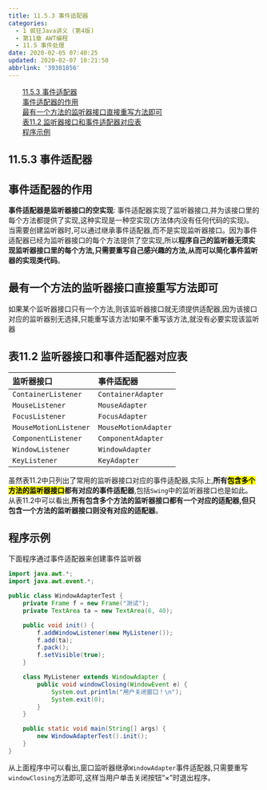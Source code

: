 ```yaml
---
title: 11.5.3 事件适配器
categories: 
  - 1 疯狂Java讲义 (第4版)
  - 第11章 AWT编程
  - 11.5 事件处理
date: 2020-02-05 07:40:25
updated: 2020-02-07 10:21:50
abbrlink: '39301856'
---
```

<div id='my_toc'><a href="/JavaReadingNotes/39301856/#11-5-3-事件适配器" class="header_2">11.5.3 事件适配器</a>&nbsp;<br><a href="/JavaReadingNotes/39301856/#事件适配器的作用" class="header_2">事件适配器的作用</a>&nbsp;<br><a href="/JavaReadingNotes/39301856/#最有一个方法的监听器接口直接重写方法即可" class="header_2">最有一个方法的监听器接口直接重写方法即可</a>&nbsp;<br><a href="/JavaReadingNotes/39301856/#表11-2-监听器接口和事件适配器对应表" class="header_2">表11.2 监听器接口和事件适配器对应表</a>&nbsp;<br><a href="/JavaReadingNotes/39301856/#程序示例" class="header_2">程序示例</a>&nbsp;<br></div>
<style>.header_1{margin-left: 1em;}.header_2{margin-left: 2em;}.header_3{margin-left: 3em;}.header_4{margin-left: 4em;}.header_5{margin-left: 5em;}.header_6{margin-left: 6em;}</style>
<!--more-->
<script>if (navigator.platform.search('arm')==-1){document.getElementById('my_toc').style.display = 'none';}var e,p = document.getElementsByTagName('p');while (p.length>0) {e = p[0];e.parentElement.removeChild(e);}</script>

<!--end-->
## 11.5.3 事件适配器
## 事件适配器的作用
**事件适配器是监听器接口的空实现**:
事件适配器实现了监听器接口,并为该接口里的每个方法都提供了实现,这种实现是一种空实现(方法体内没有任何代码的实现)。
当需要创建监听器时,可以通过继承事件适配器,而不是实现监听器接口。因为事件适配器已经为监听器接口的每个方法提供了空实现,所以**程序自己的监听器无须实现监听器接口里的每个方法,只需要重写自己感兴趣的方法,从而可以简化事件监听器的实现类代码**。
## 最有一个方法的监听器接口直接重写方法即可
如果某个监听器接口只有一个方法,则该监听器接口就无须提供适配器,因为该接口对应的监听器别无选择,只能重写该方法!如果不重写该方法,就没有必要实现该监听器
## 表11.2 监听器接口和事件适配器对应表

|监听器接口|事件适配器|
|:---|:---|
|`ContainerListener`|`ContainerAdapter`||
|`MouseListener`|`MouseAdapter`|
|`FocusListener`|`FocusAdapter`|
|`MouseMotionListener`|`MouseMotionAdapter`|
|`ComponentListener`|`ComponentAdapter`|
|`WindowListener`|`WindowAdapter`|
|`KeyListener`|`KeyAdapter`|

虽然表11.2中只列出了常用的监听器接口对应的事件适配器,实际上,**所有<mark>包含多个方法的监听器接口</mark>都有对应的事件适配器**,包括`Swing`中的监听器接口也是如此。
从表11.2中可以看出,**所有包含多个方法的监听器接口都有一个对应的适配器,但只包含一个方法的监听器接口则没有对应的适配器**。
## 程序示例
下面程序通过事件适配器来创建事件监听器
```java
import java.awt.*;
import java.awt.event.*;

public class WindowAdapterTest {
    private Frame f = new Frame("测试");
    private TextArea ta = new TextArea(6, 40);

    public void init() {
        f.addWindowListener(new MyListener());
        f.add(ta);
        f.pack();
        f.setVisible(true);
    }

    class MyListener extends WindowAdapter {
        public void windowClosing(WindowEvent e) {
            System.out.println("用户关闭窗口！\n");
            System.exit(0);
        }
    }

    public static void main(String[] args) {
        new WindowAdapterTest().init();
    }
}
```
从上面程序中可以看出,窗口监听器继承`WindowAdapter`事件适配器,只需要重写`windowClosing`方法即可,这样当用户单击关闭按钮“×”时退出程序。
